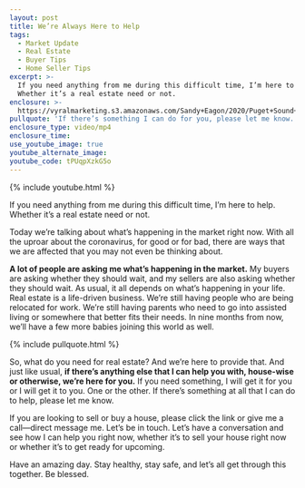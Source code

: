 ```yaml
---
layout: post
title: We’re Always Here to Help
tags:
  - Market Update
  - Real Estate
  - Buyer Tips
  - Home Seller Tips
excerpt: >-
  If you need anything from me during this difficult time, I’m here to help.
  Whether it’s a real estate need or not.
enclosure: >-
  https://vyralmarketing.s3.amazonaws.com/Sandy+Eagon/2020/Puget+Sound+Real+Estate+Agent-+We+Are+Here+to+Help.mp4
pullquote: 'If there’s something I can do for you, please let me know.'
enclosure_type: video/mp4
enclosure_time:
use_youtube_image: true
youtube_alternate_image:
youtube_code: tPUqpXzkG5o
---
```


{% include youtube.html %}

If you need anything from me during this difficult time, I’m here to help. Whether it’s a real estate need or not.

Today we’re talking about what’s happening in the market right now. With all the uproar about the coronavirus, for good or for bad, there are ways that we are affected that you may not even be thinking about.

**A lot of people are asking me what’s happening in the market.** My buyers are asking whether they should wait, and my sellers are also asking whether they should wait. As usual, it all depends on what’s happening in your life. Real estate is a life-driven business. We’re still having people who are being relocated for work. We’re still having parents who need to go into assisted living or somewhere that better fits their needs. In nine months from now, we’ll have a few more babies joining this world as well.

{% include pullquote.html %}

So, what do you need for real estate? And we’re here to provide that. And just like usual, **if there’s anything else that I can help you with, house-wise or otherwise, we’re here for you.** If you need something, I will get it for you or I will get it to you. One or the other. If there’s something at all that I can do to help, please let me know.

If you are looking to sell or buy a house, please click the link or give me a call—direct message me. Let’s be in touch. Let’s have a conversation and see how I can help you right now, whether it’s to sell your house right now or whether it’s to get ready for upcoming.

Have an amazing day. Stay healthy, stay safe, and let’s all get through this together. Be blessed.